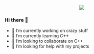 
<p align="center"><a href="https://github.com/anuraghazra/github-readme-stats">
  <img align="center" src="https://github-readme-stats.vercel.app/api?username=H3l1oF&show_icons=true&theme=tokyonight" />
</a></p>

### Hi there 👋

- 🔭 I’m currently working on crazy stuff
- 🌱 I’m currently learning C++
- 👯 I’m looking to collaborate on C++
- 🤔 I’m looking for help with my projects
